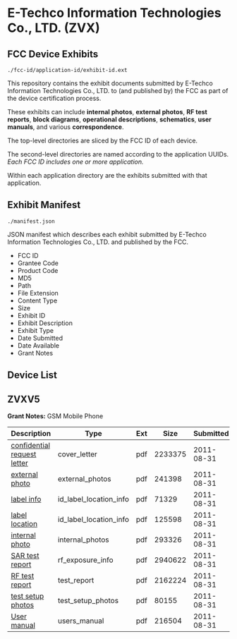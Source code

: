 # E-Techco Information Technologies Co., LTD. (ZVX)
## FCC Device Exhibits

```
./fcc-id/application-id/exhibit-id.ext
```

This repository contains the exhibit documents submitted by E-Techco Information Technologies Co., LTD. to (and published by) the FCC as part of the device certification process.

These exhibits can include **internal photos**, **external photos**, **RF test reports**, **block diagrams**, **operational descriptions**, **schematics**, **user manuals**, and various **correspondence**.

The top-level directories are sliced by the FCC ID of each device.

The second-level directories are named according to the application UUIDs. *Each FCC ID includes one or more application.*

Within each application directory are the exhibits submitted with that application. 

## Exhibit Manifest

```
./manifest.json
```

JSON manifest which describes each exhibit submitted by E-Techco Information Technologies Co., LTD. and published by the FCC.

- FCC ID
- Grantee Code
- Product Code
- MD5
- Path
- File Extension
- Content Type
- Size
- Exhibit ID
- Exhibit Description
- Exhibit Type
- Date Submitted
- Date Available
- Grant Notes

## Device List
## ZVXV5
**Grant Notes:** GSM Mobile Phone

| Description | Type | Ext | Size | Submitted | Available |
| ----------- | ---- | --- | ---- | --------- | --------- |
| [confidential request letter](ZVXV5/85b5ff65eb31e1c82a2bed9e315be414/1533266.pdf) | cover_letter | pdf | 2233375 | 2011-08-31 | 2011-08-31 |
| [external photo](ZVXV5/85b5ff65eb31e1c82a2bed9e315be414/1533267.pdf) | external_photos | pdf | 241398 | 2011-08-31 | 2011-08-31 |
| [label info](ZVXV5/85b5ff65eb31e1c82a2bed9e315be414/1533265.pdf) | id_label_location_info | pdf | 71329 | 2011-08-31 | 2011-08-31 |
| [label location](ZVXV5/85b5ff65eb31e1c82a2bed9e315be414/1533268.pdf) | id_label_location_info | pdf | 125598 | 2011-08-31 | 2011-08-31 |
| [internal photo](ZVXV5/85b5ff65eb31e1c82a2bed9e315be414/1533269.pdf) | internal_photos | pdf | 293326 | 2011-08-31 | 2011-08-31 |
| [SAR test report](ZVXV5/85b5ff65eb31e1c82a2bed9e315be414/1533263.pdf) | rf_exposure_info | pdf | 2940622 | 2011-08-31 | 2011-08-31 |
| [RF test report](ZVXV5/85b5ff65eb31e1c82a2bed9e315be414/1533264.pdf) | test_report | pdf | 2162224 | 2011-08-31 | 2011-08-31 |
| [test setup photos](ZVXV5/85b5ff65eb31e1c82a2bed9e315be414/1533270.pdf) | test_setup_photos | pdf | 80155 | 2011-08-31 | 2011-08-31 |
| [User manual](ZVXV5/85b5ff65eb31e1c82a2bed9e315be414/1533271.pdf) | users_manual | pdf | 216504 | 2011-08-31 | 2011-08-31 |
